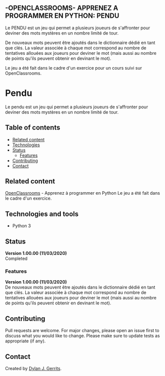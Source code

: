 ## -OPENCLASSROOMS- APPRENEZ A PROGRAMMER EN PYTHON: PENDU
Le PENDU est un jeu qui permet a plusieurs joueurs de s'affronter pour deviner des mots mystères en un nombre limité de tour.

De nouveaux mots peuvent être ajoutés dans le dictionnaire dédié en tant que clés. La valeur associée à chaque mot correspond au nombre de tentatives allouées aux joueurs pour deviner le mot (mais aussi au nombre de points qu'ils peuvent obtenir en devinant le mot).

Le jeu a été fait dans le cadre d'un exercice pour un cours suivi sur OpenClassrooms.

# Pendu
Le pendu est un jeu qui permet a plusieurs joueurs de s'affronter pour deviner des mots mystères en un nombre limité de tour.

## Table of contents
- [Related content](#related-content)
- [Technologies](#technologies-and-tools)
- [Status](#status)
  - [Features](#features)
- [Contributing](#contributing)
- [Contact](#contact)

## Related content
[OpenClassrooms](https://openclassrooms.com/) - Apprenez à programmer en Python
Le jeu a été fait dans le cadre d'un exercice.

## Technologies and tools
- Python 3

## Status
**Version 1.00.00 (11/03/2020)**  
Completed

### Features
**Version 1.00.00 (11/03/2020)**  
De nouveaux mots peuvent être ajoutés dans le dictionnaire dédié en tant que clés. La valeur associée à chaque mot correspond au nombre de tentatives allouées aux joueurs pour deviner le mot (mais aussi au nombre de points qu'ils peuvent obtenir en devinant le mot).

## Contributing
Pull requests are welcome. For major changes, please open an issue first to discuss what you would like to change.
Please make sure to update tests as appropriate (if any).

## Contact
Created by [Dylan J. Gerrits](https://github.com/Dyrits).
